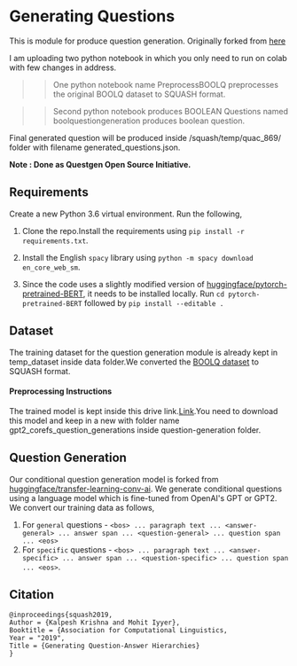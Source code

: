 # Generating Questions
This is module for produce question generation. Originally forked from [here](https://github.com/martiansideofthemoon/squash-generation)

I am uploading two python notebook in which you only need to run on colab with few changes in address.

>>One python notebook name PreprocessBOOLQ preprocesses the original BOOLQ dataset to SQUASH format.

>>Second python notebook produces BOOLEAN Questions named boolquestiongeneration produces boolean question.

Final generated question will be produced inside /squash/temp/quac_869/ folder with filename generated_questions.json.


<b>Note : Done as Questgen Open Source Initiative.</b>


## Requirements

Create a new Python 3.6 virtual environment. Run the following,

1. Clone the repo.Install the requirements using `pip install -r requirements.txt`.

2. Install the English `spacy` library using `python -m spacy download en_core_web_sm`.

2. Since the code uses a slightly modified version of [huggingface/pytorch-pretrained-BERT](https://github.com/huggingface/pytorch-pretrained-BERT), it needs to be installed locally. Run `cd pytorch-pretrained-BERT` followed by `pip install --editable .`

## Dataset

The training dataset for the question generation module is already kept in temp_dataset inside data folder.We converted the [BOOLQ dataset](https://github.com/google-research-datasets/boolean-questions) to SQUASH format.

#### Preprocessing Instructions

The trained model is kept inside this drive link.[Link](https://drive.google.com/drive/folders/1-CDmozJ3w2X9nw5etzYpgmm8KvHfr4GQ?usp=sharing).You need to download this model and keep in a new with folder name gpt2_corefs_question_generations inside question-generation folder.

## Question Generation

Our conditional question generation model is forked from [huggingface/transfer-learning-conv-ai](https://github.com/huggingface/transfer-learning-conv-ai). We generate conditional questions using a language model which is fine-tuned from OpenAI's GPT or GPT2. We convert our training data as follows,

1. For `general` questions - `<bos> ... paragraph text ... <answer-general> ... answer span ... <question-general> ... question span ... <eos>`
2. For `specific` questions - `<bos> ... paragraph text ... <answer-specific> ... answer span ... <question-specific> ... question span ... <eos>`.


## Citation

```
@inproceedings{squash2019,
Author = {Kalpesh Krishna and Mohit Iyyer},
Booktitle = {Association for Computational Linguistics,
Year = "2019",
Title = {Generating Question-Answer Hierarchies}
}
```
